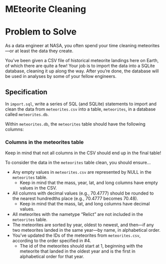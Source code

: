 # MEteorite Cleaning

# Problem to Solve

As a data engineer at NASA, you often spend your time cleaning meteorites—or at least the data they create.

You’ve been given a CSV file of historical meteorite landings here on Earth, of which there are quite a few! Your job is to import the data into a SQLite database, cleaning it up along the way. After you’re done, the database will be used in analyses by some of your fellow engineers.

## Specification

In `import.sql`, write a series of SQL (and SQLite) statements to import and clean the data from `meteorites.csv` into a table, `meteorites`, in a database called `meteorites.db`.

Within `meteorites.db`, the `meteorites` table should have the following columns:

### Columns in the meteorites table

Keep in mind that not all columns in the CSV should end up in the final table!

To consider the data in the `meteorites` table clean, you should ensure…

- Any empty values in `meteorites.csv` are represented by NULL in the `meteorites` table.
  - Keep in mind that the mass, year, lat, and long columns have empty values in the CSV.
- All columns with decimal values (e.g., 70.4777) should be rounded to the nearest hundredths place (e.g., 70.4777 becomes 70.48).
  - Keep in mind that the mass, lat, and long columns have decimal values.
- All meteorites with the nametype “Relict” are not included in the `meteorites` table.
- The meteorites are sorted by year, oldest to newest, and then—if any two meteorites landed in the same year—by name, in alphabetical order.
- You’ve updated the IDs of the meteorites from `meteorites.csv`, according to the order specified in #4.
  - The id of the meteorites should start at 1, beginning with the meteorite that landed in the oldest year and is the first in alphabetical order for that year.

